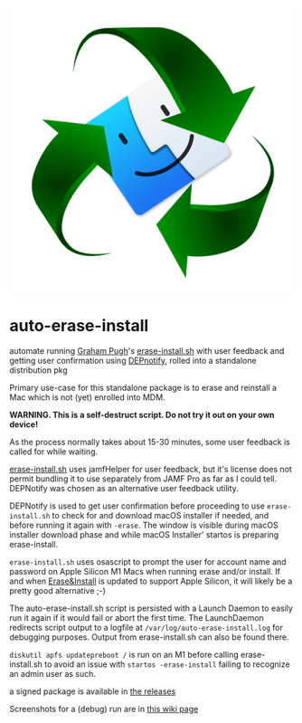 ![auto-erase-install icon](/auto-erase-install-resources/auto-erase-install.png)

# auto-erase-install
automate running [Graham Pugh](https://github.com/grahampugh)'s [erase-install.sh](https://github.com/grahampugh/erase-install) with user feedback and getting user confirmation using [DEPnotify](https://gitlab.com/Mactroll/DEPNotify), rolled into a standalone distribution pkg

Primary use-case for this standalone package is to erase and reinstall a Mac which is not (yet) enrolled into MDM.

**WARNING. This is a self-destruct script. Do not try it out on your own device!**

As the process normally takes about 15-30 minutes, some user feedback is called for while waiting. 

[erase-install.sh](https://github.com/grahampugh/erase-install) uses jamfHelper for user feedback, but it's license does not permit bundling it to use separately from JAMF Pro as far as I could tell. DEPNotify was chosen as an alternative user feedback utility. 

DEPNotify is used to get user confirmation before proceeding to use `erase-install.sh` to check for and download macOS installer if needed, and before running it again with `-erase`.
The window is visible during macOS installer download phase and while macOS Installer' startos is preparing erase-install. 

`erase-install.sh` uses osascript to prompt the user for account name and password on Apple Silicon M1 Macs when running erase and/or install. If and when [Erase&Install](https://bitbucket.org/prowarehouse-nl/erase-install/src/master/) is updated to support Apple Silicon, it will likely be a pretty good alternative ;-)

The auto-erase-install.sh script is persisted with a Launch Daemon to easily run it again if it would fail or abort the first time.
The LaunchDaemon redirects script output to a logfile at `/var/log/auto-erase-install.log` for debugging purposes. Output from erase-install.sh can also be found there.

`diskutil apfs updatepreboot /` is run on an M1 before calling erase-install.sh to avoid an issue with `startos -erase-install` failing to recognize an admin user as such.

a signed package is available in [the releases](https://github.com/Datamind-dot-no/auto-erase-install/releases)

Screenshots for a (debug) run are in [this wiki page](https://github.com/Datamind-dot-no/auto-erase-install/wiki/auto-erase-install---doing-it-manually)
